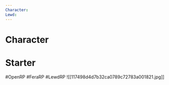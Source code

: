 ```yaml
---
Character: 
Lewd: 
---
```

# Character


# Starter


#OpenRP #FeraRP #LewdRP
![[117498d4d7b32ca0789c72783a001821.jpg]]